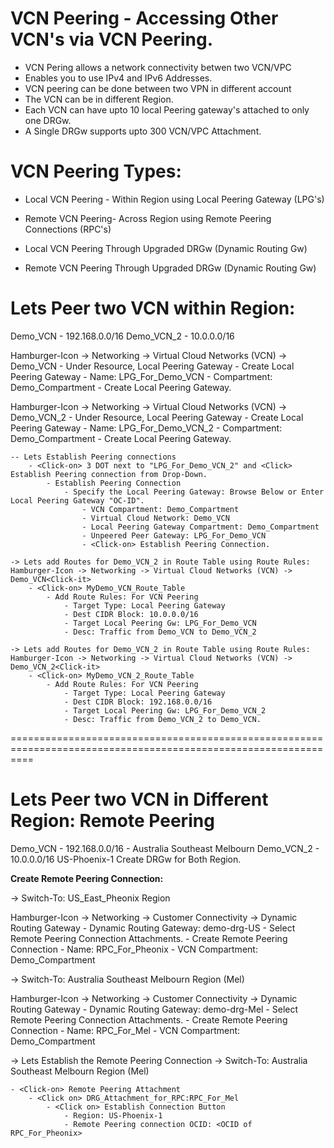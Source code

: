 # VCN Peering - Accessing Other VCN's via VCN Peering.

- VCN Pering allows a network connectivity betwen two VCN/VPC
- Enables you to use IPv4 and IPv6 Addresses.
- VCN peering can be done between two VPN in different account
- The VCN can be in different Region.
- Each VCN can have upto 10 local Peering gateway's attached to only one DRGw. 
- A Single DRGw supports upto 300 VCN/VPC Attachment.

# VCN Peering Types:
- Local VCN Peering - Within Region using Local Peering Gateway (LPG's)
- Remote VCN Peering- Across Region using Remote Peering Connections (RPC's)

- Local VCN Peering Through Upgraded DRGw (Dynamic Routing Gw)
- Remote VCN Peering Through Upgraded DRGw (Dynamic Routing Gw)


# Lets Peer two VCN within Region: 
Demo_VCN - 192.168.0.0/16
Demo_VCN_2 - 10.0.0.0/16

Hamburger-Icon -> Networking -> Virtual Cloud Networks (VCN) -> Demo_VCN <Click-it>
    - <Click-on> Under Resource, Local Peering Gateway
        - <Click-on> Create Local Peering Gateway
            - Name: LPG_For_Demo_VCN
            - Compartment: Demo_Compartment
            - <Click-on> Create Local Peering Gateway.

Hamburger-Icon -> Networking -> Virtual Cloud Networks (VCN) -> Demo_VCN_2<Click-it>
    - <Click-on> Under Resource, Local Peering Gateway
        - <Click-on> Create Local Peering Gateway
            - Name: LPG_For_Demo_VCN_2
            - Compartment: Demo_Compartment
            - <Click-on> Create Local Peering Gateway.

    -- Lets Establish Peering connections 
        - <Click-on> 3 DOT next to "LPG_For_Demo_VCN_2" and <Click> Establish Peering connection from Drop-Down.
            - Establish Peering Connection
                - Specify the Local Peering Gateway: Browse Below or Enter Local Peering Gateway "OC-ID".
                    - VCN Compartment: Demo_Compartment
                    - Virtual Cloud Network: Demo_VCN
                    - Local Peering Gateway Compartment: Demo_Compartment
                    - Unpeered Peer Gateway: LPG_For_Demo_VCN
                    - <Click-on> Establish Peering Connection.

    -> Lets add Routes for Demo_VCN_2 in Route Table using Route Rules:
    Hamburger-Icon -> Networking -> Virtual Cloud Networks (VCN) -> Demo_VCN<Click-it>
        - <Click-on> MyDemo_VCN_Route_Table
            - Add Route Rules: For VCN Peering
                - Target Type: Local Peering Gateway
                - Dest CIDR Block: 10.0.0.0/16
                - Target Local Peering Gw: LPG_For_Demo_VCN
                - Desc: Traffic from Demo_VCN to Demo_VCN_2
                    
    -> Lets add Routes for Demo_VCN_2 in Route Table using Route Rules:
    Hamburger-Icon -> Networking -> Virtual Cloud Networks (VCN) -> Demo_VCN_2<Click-it>
        - <Click-on> MyDemo_VCN_2_Route_Table
            - Add Route Rules: For VCN Peering
                - Target Type: Local Peering Gateway
                - Dest CIDR Block: 192.168.0.0/16
                - Target Local Peering Gw: LPG_For_Demo_VCN_2
                - Desc: Traffic from Demo_VCN_2 to Demo_VCN.
================================================================================================================

# Lets Peer two VCN in Different Region: Remote Peering


Demo_VCN - 192.168.0.0/16 - Australia Southeast Melbourn 
Demo_VCN_2 - 10.0.0.0/16 US-Phoenix-1
Create DRGw for Both Region.

**Create Remote Peering Connection:**

-> Switch-To: US_East_Pheonix Region

Hamburger-Icon -> Networking -> Customer Connectivity -> Dynamic Routing Gateway <Click-it>
    - <Click-on> Dynamic Routing Gateway: demo-drg-US
        - <From Resources> Select Remote Peering Connection Attachments.
            - Create Remote Peering Connection
                - Name: RPC_For_Pheonix
                - VCN Compartment: Demo_Compartment

-> Switch-To: Australia Southeast Melbourn Region (Mel)

Hamburger-Icon -> Networking -> Customer Connectivity -> Dynamic Routing Gateway <Click-it>
    - <Click-on> Dynamic Routing Gateway: demo-drg-Mel
        - <From Resources> Select Remote Peering Connection Attachments.
            - Create Remote Peering Connection
                - Name: RPC_For_Mel
                - VCN Compartment: Demo_Compartment

-> Lets Establish the Remote Peering Connection
-> Switch-To: Australia Southeast Melbourn Region (Mel)

    - <Click-on> Remote Peering Attachment
        - <Click on> DRG_Attachment_for_RPC:RPC_For_Mel
            - <Click on> Establish Connection Button
                - Region: US-Phoenix-1
                - Remote Peering connection OCID: <OCID of RPC_For_Pheonix>
